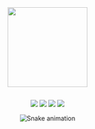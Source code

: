 <div align="center">
  <a href="https://github.com/brunoseara">
  <img height="180em" src="https://github-readme-stats.vercel.app/api?username=brunoseara&show_icons=true&theme=tokyonight&include_all_commits=true&count_private=true&locale=pt-br"/>
</div>
  
  ##
  
<div align="center"> 
  <a href="https://instagram.com/brunoseara" target="_blank"><img src="https://img.shields.io/badge/-Instagram-%23E4405F?style=for-the-badge&logo=instagram&logoColor=white" target="_blank"></a>
 	<a href="https://www.twitch.tv/brunoseara" target="_blank"><img src="https://img.shields.io/badge/Twitch-9146FF?style=for-the-badge&logo=twitch&logoColor=white" target="_blank"></a>
  <a href = "mailto:brunobarrosseara@gmail.com"><img src="https://img.shields.io/badge/-Gmail-%23333?style=for-the-badge&logo=gmail&logoColor=white" target="_blank"></a>
  <a href="https://www.linkedin.com/in/brunoseara" target="_blank"><img src="https://img.shields.io/badge/-LinkedIn-%230077B5?style=for-the-badge&logo=linkedin&logoColor=white" target="_blank"></a> 

![Snake animation](https://github.com/brunoseara/brunoseara/blob/output/github-contribution-grid-snake.svg)
  </div>
